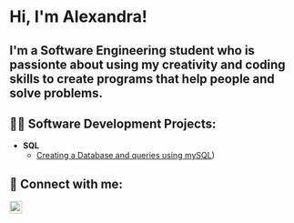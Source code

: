 <h1>Hi, I'm Alexandra! <br/></h1>
<h2>I'm a Software Engineering student who is passionte about using my creativity and coding skills to create programs that help people and solve problems.</h2>


<h2>👩‍💻 Software Development Projects:</h2>

- <b>SQL</b>
  - [Creating a Database and queries using mySQL](https://github.com/ascurtu1/SQL_Database-Design))

<h2> 🤳 Connect with me:</h2>

[<img align="left" alt="AlexandraScurtu | LinkedIn" width="22px" src="https://cdn.jsdelivr.net/npm/simple-icons@v3/icons/linkedin.svg" />][linkedin]

[linkedin]: https://www.linkedin.com/in/alexandraalexandru/




